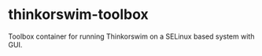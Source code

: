 # thinkorswim-toolbox
Toolbox container for running Thinkorswim on a SELinux based system with GUI.
